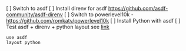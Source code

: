 [ ] Switch to asdf
[ ] Install direnv for asdf https://github.com/asdf-community/asdf-direnv
[ ] Switch to powerlevel10k - https://github.com/romkatv/powerlevel10k
[ ] Install Python with asdf
[ ] Test asdf + direnv + python layout see [link](https://github.com/asdf-vm/asdf/issues/636#issuecomment-776651905)
 
```shell
use asdf
layout python
```


